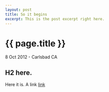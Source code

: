 ```yaml
---
layout: post
title: So it begins
excerpt: This is the post excerpt right here.
---
```


# {{ page.title }}

<p class="meta">8 Oct 2012 - Carlsbad CA</p>

## H2 here.

Here it is. A link [link](http://jeremyricketts.com/)

